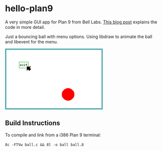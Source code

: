 # hello-plan9

A very simple GUI app for Plan 9 from Bell Labs. [This blog post](https://nspool.me/2013/02/bouncing-ball/) explains the code in more detail.

Just a bouncing ball with menu options. Using libdraw to animate the ball and libevent for the menu.

![Screenshot](ball.png?raw=true "Screenshot showing window, ball and Exit menu item")

## Build Instructions

To compile and link from a i386 Plan 9 terminal:

`8c -FTVw ball.c && 8l -o ball ball.8`
